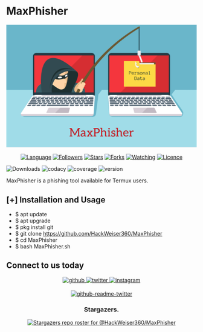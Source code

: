 # MaxPhisher
![Phishing](Polish_20210411_132501523.png)
<p align="center">
<a href="https://github.com/HackWeiser360"><img title="Language" src="https://img.shields.io/badge/Made%20with-Shell-1f425f.svg?v=103"></a>
<a href="https://github.com/HackWeiser360"><img title="Followers" src="https://img.shields.io/github/followers/HackWeiser360?color=blue&style=flat-square"></a>
<a href="https://github.com/HackWeiser360"><img title="Stars" src="https://img.shields.io/github/stars/HackWeiser360/MaxPhisher?color=red&style=flat-square"></a>
<a href="https://github.com/HackWeiser360"><img title="Forks" src="https://img.shields.io/github/forks/HackWeiser360/MaxPhisher?color=red&style=flat-square"></a>
<a href="https://github.com/HackWeiser360"><img title="Watching" src="https://img.shields.io/github/watchers/HackWeiser360/MaxPhisher?label=Watchers&color=blue&style=flat-square"></a>
<a href="https://github.com/HackWeiser360"><img title="Licence" src="https://img.shields.io/badge/License-GNU-blue.svg"></a>
</p>

![Downloads](https://img.shields.io/badge/downloads-1.1k%2Fmonth-brightgreen)
![codacy](https://img.shields.io/badge/codacy-C-green)
![coverage](https://img.shields.io/badge/coverage-51%25-yellowgreen)
![version](https://img.shields.io/badge/version-1.0.2-blue)

MaxPhisher is a phishing tool available for Termux users.

## [+] Installation and Usage
* $ apt update
* $ apt upgrade
* $ pkg install git
* $ git clone https://github.com/HackWeiser360/MaxPhisher
* $ cd MaxPhisher
* $ bash MaxPhisher.sh

## Connect to us today
<div align="center">
<a href="https://github.com/HackWeiser360" target="_blank">
<img src=https://img.shields.io/badge/github-%2324292e.svg?&style=for-the-badge&logo=github&logoColor=white alt=github style="margin-bottom: 5px;" />
</a>
<a href="https://twitter.com/503_madmax" target="_blank">
<img src=https://img.shields.io/badge/twitter-%2300acee.svg?&style=for-the-badge&logo=twitter&logoColor=white alt=twitter style="margin-bottom: 5px;" />
</a>
<a href="https://www.instagram.com/madmax4708/" target="_blank">
<img src=https://img.shields.io/badge/instagram-%23000000.svg?&style=for-the-badge&logo=instagram&logoColor=white alt=instagram style="margin-bottom: 5px;" />

[![github-readme-twitter](https://github-readme-twitter.gazf.vercel.app/api?id=503_madmax)](https://github.com/HackWeiser360/github-readme-twitter)

### Stargazers.
[![Stargazers repo roster for @HackWeiser360/MaxPhisher](https://reporoster.com/stars/HackWeiser360/MaxPhisher)](https://github.com/HackWeiser360/MaxPhisher)
